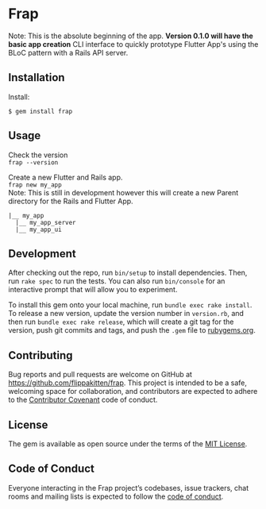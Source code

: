 # Frap

Note: This is the absolute beginning of the app. **Version 0.1.0 will have the basic app creation**
CLI interface to quickly prototype Flutter App's using the BLoC pattern with a Rails API server. 


## Installation

Install:

    $ gem install frap

## Usage

Check the version  
`frap --version`

Create a new Flutter and Rails app.  
`frap new my_app`  
Note: This is still in development however this will create a new Parent directory for the Rails and Flutter App.  
```
|__ my_app  
  |__ my_app_server  
  |__ my_app_ui
```


## Development

After checking out the repo, run `bin/setup` to install dependencies. Then, run `rake spec` to run the tests. You can also run `bin/console` for an interactive prompt that will allow you to experiment.

To install this gem onto your local machine, run `bundle exec rake install`. To release a new version, update the version number in `version.rb`, and then run `bundle exec rake release`, which will create a git tag for the version, push git commits and tags, and push the `.gem` file to [rubygems.org](https://rubygems.org).

## Contributing

Bug reports and pull requests are welcome on GitHub at https://github.com/flippakitten/frap. This project is intended to be a safe, welcoming space for collaboration, and contributors are expected to adhere to the [Contributor Covenant](http://contributor-covenant.org) code of conduct.

## License

The gem is available as open source under the terms of the [MIT License](https://opensource.org/licenses/MIT).

## Code of Conduct

Everyone interacting in the Frap project’s codebases, issue trackers, chat rooms and mailing lists is expected to follow the [code of conduct](https://github.com/flippakitten/frap/blob/master/CODE_OF_CONDUCT.md).
